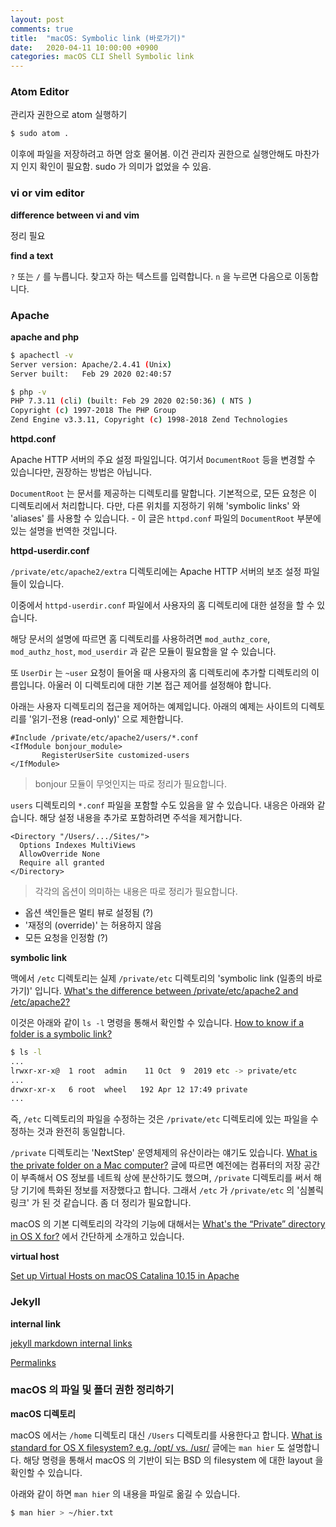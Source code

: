 ```yaml
---
layout: post
comments: true
title:  "macOS: Symbolic link (바로가기)"
date:   2020-04-11 10:00:00 +0900
categories: macOS CLI Shell Symbolic link
---
```


### Atom Editor

관리자 권한으로 atom 실행하기

```sh
$ sudo atom .
```

이후에 파일을 저장하려고 하면 암호 물어봄. 이건 관리자 권한으로 실행안해도 마찬가지 인지 확인이 필요함. sudo 가 의미가 없었을 수 있음.

### vi or vim editor

**difference between vi and vim**

정리 필요

**find a text**

`?` 또는 `/` 를 누릅니다.
찾고자 하는 텍스트를 입력합니다.
`n` 을 누르면 다음으로 이동합니다.

### Apache

**apache and php**

```sh
$ apachectl -v
Server version: Apache/2.4.41 (Unix)
Server built:   Feb 29 2020 02:40:57

```

```sh
$ php -v
PHP 7.3.11 (cli) (built: Feb 29 2020 02:50:36) ( NTS )
Copyright (c) 1997-2018 The PHP Group
Zend Engine v3.3.11, Copyright (c) 1998-2018 Zend Technologies
```

**httpd.conf**

Apache HTTP 서버의 주요 설정 파일입니다. 여기서 `DocumentRoot` 등을 변경할 수 있습니다만, 권장하는 방법은 아닙니다.

`DocumentRoot` 는 문서를 제공하는 디렉토리를 말합니다. 기본적으로, 모든 요청은 이 디렉토리에서 처리합니다. 다만, 다른 위치를 지정하기 위해 'symbolic links' 와 'aliases' 를 사용할 수 있습니다. - 이 글은 `httpd.conf` 파일의 `DocumentRoot` 부분에 있는 설명을 번역한 것입니다.

**httpd-userdir.conf**

`/private/etc/apache2/extra` 디렉토리에는 Apache HTTP 서버의 보조 설정 파일들이 있습니다.

이중에서 `httpd-userdir.conf` 파일에서 사용자의 홈 디렉토리에 대한 설정을 할 수 있습니다.

해당 문서의 설명에 따르면 홈 디렉토리를 사용하려면 `mod_authz_core`, `mod_authz_host`, `mod_userdir` 과 같은 모듈이 필요함을 알 수 있습니다.

또 `UserDir` 는 `~user` 요청이 들어올 때 사용자의 홈 디렉토리에 추가할 디렉토리의 이름입니다. 아울러 이 디렉토리에 대한 기본 접근 제어를 설정해야 합니다.

아래는 사용자 디렉토리의 접근을 제어하는 예제입니다. 아래의 예제는 사이트의 디렉토리를 '읽기-전용 (read-only)' 으로 제한합니다.

```shell
#Include /private/etc/apache2/users/*.conf
<IfModule bonjour_module>
       RegisterUserSite customized-users
</IfModule>
```

> bonjour 모듈이 무엇인지는 따로 정리가 필요합니다.

`users` 디렉토리의 `*.conf` 파일을 포함할 수도 있음을 알 수 있습니다. 내응은 아래와 같습니다. 해당 설정 내용을 추가로 포함하려면 주석을 제거합니다.

```shell
<Directory "/Users/.../Sites/">
  Options Indexes MultiViews
  AllowOverride None
  Require all granted
</Directory>
```

> 각각의 옵션이 의미하는 내용은 따로 정리가 필요합니다.

* 옵션 색인들은 멀티 뷰로 설정됨 (?)
* '재정의 (override)' 는 허용하지 않음
* 모든 요청을 인정함 (?)



**symbolic link**

맥에서 `/etc` 디렉토리는 실제 `/private/etc` 디렉토리의 'symbolic link (일종의 바로 가기)' 입니다. [What's the difference between /private/etc/apache2 and /etc/apache2?](https://superuser.com/questions/480135/whats-the-difference-between-private-etc-apache2-and-etc-apache2)

이것은 아래와 같이 `ls -l` 명령을 통해서 확인할 수 있습니다. [How to know if a folder is a symbolic link?](https://askubuntu.com/questions/1145925/how-to-know-if-a-folder-is-a-symbolic-link)

```sh
$ ls -l
...
lrwxr-xr-x@  1 root  admin    11 Oct  9  2019 etc -> private/etc
...
drwxr-xr-x   6 root  wheel   192 Apr 12 17:49 private
...
```

즉, `/etc` 디렉토리의 파일을 수정하는 것은 `/private/etc` 디렉토리에 있는 파일을 수정하는 것과 완전히 동일합니다.

`/private` 디렉토리는 'NextStep' 운영체제의 유산이라는 얘기도 있습니다. [What is the private folder on a Mac computer?](https://www.quora.com/What-is-the-private-folder-on-a-Mac-computer) 글에 따르면 예전에는 컴퓨터의 저장 공간이 부족해서 OS 정보를 네트웍 상에 분산하기도 했으며, `/private` 디렉토리를 써서 해당 기기에 특화된 정보를 저장했다고 합니다. 그래서 `/etc` 가 `/private/etc` 의 '심볼릭 링크' 가 된 것 같습니다. 좀 더 정리가 필요합니다.

macOS 의 기본 디렉토리의 각각의 기능에 대해서는 [What's the “Private” directory in OS X for?](https://apple.stackexchange.com/questions/227846/whats-the-private-directory-in-os-x-for/227869) 에서 간단하게 소개하고 있습니다.

**virtual host**

[Set up Virtual Hosts on macOS Catalina 10.15 in Apache](https://coolestguidesontheplanet.com/set-up-virtual-hosts-on-macos-catalina-10-15-in-apache/)

### Jekyll

**internal link**

[jekyll markdown internal links](https://stackoverflow.com/questions/4629675/jekyll-markdown-internal-links)

[Permalinks](https://jekyllrb.com/docs/permalinks/)

### macOS 의 파일 및 폴더 권한 정리하기

**macOS 디렉토리**

macOS 에서는 `/home` 디렉토리 대신 `/Users` 디렉토리를 사용한다고 합니다. [What is standard for OS X filesystem? e.g. /opt/ vs. /usr/](https://apple.stackexchange.com/questions/119230/what-is-standard-for-os-x-filesystem-e-g-opt-vs-usr) 글에는 `man hier` 도 설명합니다. 해당 명령을 통해서 macOS 의 기반이 되는 BSD 의 filesystem 에 대한 layout 을 확인할 수 있습니다.

아래와 같이 하면 `man hier` 의 내용을 파일로 옮길 수 있습니다.
```sh
$ man hier > ~/hier.txt
```
